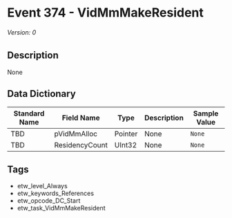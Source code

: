 # Event 374 - VidMmMakeResident
###### Version: 0

## Description
None

## Data Dictionary
|Standard Name|Field Name|Type|Description|Sample Value|
|---|---|---|---|---|
|TBD|pVidMmAlloc|Pointer|None|`None`|
|TBD|ResidencyCount|UInt32|None|`None`|

## Tags
* etw_level_Always
* etw_keywords_References
* etw_opcode_DC_Start
* etw_task_VidMmMakeResident